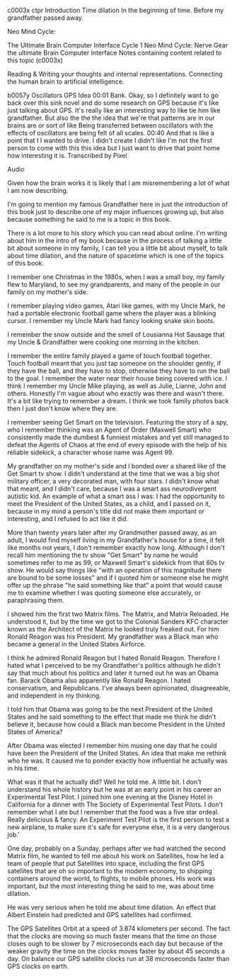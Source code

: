 c0003x ctpr
Introduction
Time dilation
In the beginning of time.
Before my grandfather passed away.

Neo Mind Cycle: 

The Ultimate Brain Computer Interface
Cycle 1 Neo Mind Cycle: Nerve Gear the ultimate Brain Computer Interface
Notes containing content related to this topic (c0003x)

Reading & Writing your thoughts and internal representations. Connecting the human brain to artificial intelligence.

b0057y Oscillators GPS Idea
00:01
Bank. Okay, so I definitely want to go back over this sink novel and do some research on GPS because it's like just talking about GPS. It's really like an interesting way to like tie him like grandfather. But also the the the idea that we're that patterns are in our brains are or sort of like Being transferred between oscillators with the effects of oscillators are being felt of all scales.
00:40
And that is like a point that I I wanted to drive. I didn't create I didn't like I'm not the first person to come with this this idea but I just want to drive that point home how interesting it is.
Transcribed by Pixel

Audio

Given how the brain works it is likely that I am misremembering a lot of what I am now describing.

I'm going to mention my famous Grandfather here in just the introduction of this book just to describe one of my major influences growing up, but also because something he said to me is a topic in this book.

There is a lot more to his story which you can read about online. I'm writing about him in the intro of my book because in the process of talking a little bit about someone in my family, I can tell you a little bit about myself, to talk about time dilation, and the nature of spacetime which is one of the topics of this book.

I remember one Christmas in the 1980s, when I was a small boy, my family flew to Maryland, to see my grandparents, and many of the people in our family on my mother's side.

I remember playing video games, Atari like games, with my Uncle Mark, he had a portable electronic football game where the player was a blinking cursor. I remember my Uncle Mark had fancy looking snake skin boots.

I remember the snow outside and the smell of Lousianna Hot Sausage that my Uncle & Grandfather were cooking one morning in the kitchen. 

I remember the entire family played a game of touch football together. Touch football meant that you just tap someone on the shoulder gently, if they have the ball, and they have to stop, otherwise they have to run the ball to the goal. I remember the water near their house being covered with ice. I think I remember my Uncle Mike playing, as well as Julie, Lianne, John and others. Honestly I'm vague about who exactly was there and wasn't there. It's a bit like trying to remember a dream. I think we took family photos back then I just don't know where they are. 



I remember seeing Get Smart on the television. Featuring the story of a spy, who I remember thinking was an Agent of Order (Maxwell Smart) who consistently made the dumbest & funniest mistakes and yet still managed to defeat the Agents of Chaos at the end of every episode with the help of his reliable sidekick, a character whose name was Agent 99.

My grandfather on my mother's side and I bonded over a shared like of the Get Smart tv show. I didn't understand at the time that we was a big shot military officer, a very decorated man, with four stars. I didn't know what that meant, and I didn't care, because I was a smart ass neurodivergent autistic kid. An example of what a smart ass I was: I had the opportunity to meet the President of the United States, as a child, and I passed on it, because in my mind a person's title did not make them important or interesting, and I refused to act like it did. 

More than twenty years later after my Grandmother passed away, as an adult, I would find myself living in my Grandfather's house for a time, it felt like months not years, I don't remember exactly how long. Although I don't recall him mentioning the tv show "Get Smart" by name he would sometimes refer to me as 99, or Maxwell Smart's sidekick from that 60s tv show. He would say things like "with an operation of this magnitude there are bound to be some losses" and if I quoted him or someone else he might offer up the phrase "he said something like that" a point that would cause me to examine whether I was quoting someone else accurately, or paraphrasing them. 

I showed him the first two Matrix films. The Matrix, and Matrix Reloaded. He understood it, but by the time we got to the Colonial Sanders KFC character known as the Architect of the Matrix he looked truly freaked out. For him Ronald Reagon was his President. My grandfather was a Black man who became a general in the United States Airforce.

I think he admired Ronald Reagon but I hated Ronald Reagon. Therefore I hated what I perceived to be my Grandfather's politics although he didn't say that much about his politics and later it turned out he was an Obama fan. Barack Obama also apparently like Ronald Reagon. I hated conservatism, and Republicans. I've always been opinionated, disagreeable, and independent in my thinking. 

I told him that Obama was going to be the next President of the United States and he said something to the effect that made me think he didn't believe it, because how could a Black man become President in the United States of America?

After Obama was elected I remember him musing one day that he could have been the President of the United States. An idea that make me rethink who he was. It caused me to ponder exactly how influential he actually was in his time.

What was it that he actually did? 
Well he told me. A little bit. I don't understand his whole history but he was at an early point in his career an Experimental Test Pilot. I joined him one evening at the Disney Hotel in California for a dinner with The Society of Experimental Test Pilots. I don't remember what I ate but I remember that the food was a five star ordeal. Really delicious & fancy. An Experiment Test Pilot is the first person to test a new airplane, to make sure it's safe for everyone else, it is a very dangerous job.'



One day, probably on a Sunday, perhaps after we had watched the second Matrix film, he wanted to tell me about his work on Satellites, how he led a team of people that put Satellites into space, including the first GPS satellites that are oh so important to the modern economy, to shipping containers around the world, to flights, to mobile phones. His work was important, but the most interesting thing he said to me, was about time dilation.

He was very serious when he told me about time dilation. An effect that Albert Einstein had predicted and GPS satellites had confirmed.

The GPS Satellites Orbit at a speed of 3.874 kilometers per second. The fact that the clocks are moving so much faster means that the time on those closes ough to be slower by 7 microseconds each day but because of the weaker gravity the time on the clocks moves faster by about 45 seconds a day. On balance our GPS satellite clocks run at 38 microseconds faster than GPS clocks on earth.


